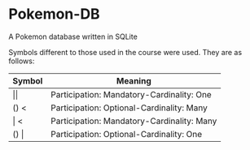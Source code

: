 # Pokemon-DB
A Pokemon database written in SQLite

Symbols different to those used in the course were used. They are as follows:

|Symbol|Meaning|
|---|---|
|\|\|| Participation: Mandatory-Cardinality: One|
|() <|       Participation: Optional-Cardinality: Many |
|\|  <|       Participation: Mandatory-Cardinality: Many |
|() \||       Participation: Optional-Cardinality: One|
